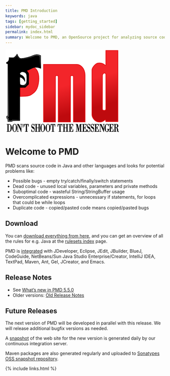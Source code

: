 ```yaml
---
title: PMD Introduction
keywords: java
tags: [getting_started]
sidebar: mydoc_sidebar
permalink: index.html
summary: Welcome to PMD, an OpenSource project for analyzing source code.
---
```


![alt text](/images/logo/Source-Code-Analyzer-Logo-PMD.png)

# Welcome to PMD

PMD scans source code in Java and other languages and looks for potential problems like:

*   Possible bugs - empty try/catch/finally/switch statements
*   Dead code - unused local variables, parameters and private methods
*   Suboptimal code - wasteful String/StringBuffer usage
*   Overcomplicated expressions - unnecessary if statements, for loops that could be while loops
*   Duplicate code - copied/pasted code means copied/pasted bugs

## Download

You can [download everything from here](https://sourceforge.net/projects/pmd/files/5.5.0/), and you can get an overview of all the rules for e.g. Java at the [rulesets index](pmd-java/rules/index.html) page.

PMD is [integrated](usage/integrations.html) with JDeveloper, Eclipse, JEdit, JBuilder, BlueJ, CodeGuide, NetBeans/Sun Java Studio Enterprise/Creator, IntelliJ IDEA, TextPad, Maven, Ant, Gel, JCreator, and Emacs.

## Release Notes

*   See [What’s new in PMD 5.5.0](2016-06-25-release-notes-5-5-0.html)
*   Older versions: [Old Release Notes](tag_release_notes.html)

## Future Releases

The next version of PMD will be developed in parallel with this release. We will release additional bugfix versions as needed.

A [snapshot](http://pmd.sourceforge.net/snapshot) of the web site for the new version is generated daily by our continuous integration server.

Maven packages are also generated regularly and uploaded to [Sonatypes OSS snapshot repository](https://oss.sonatype.org/content/repositories/snapshots/net/sourceforge/pmd/pmd/).

{% include links.html %}
